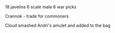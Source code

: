 

18 javelins
6 scale male
6 war picks

Crannok - trade for commoners

Cloud smashed Andri's amulet and added to the bag

